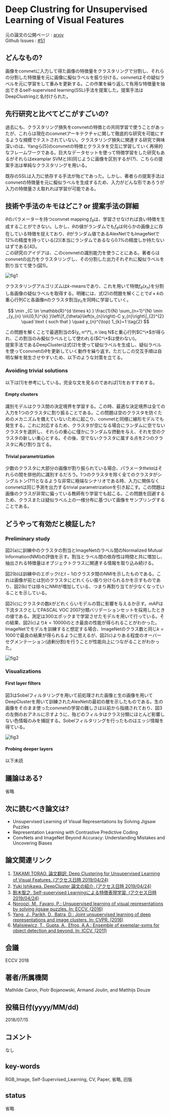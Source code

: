 # Deep Clustring for Unsupervised Learning of Visual Features

元の論文の公開ページ : [arxiv](https://arxiv.org/abs/1807.05520)  
Github Issues : [#51](https://github.com/Obarads/obarads.github.io/issues/51)

## どんなもの?
画像をconvnetに入力して得た画像の特徴量をクラスタリングで分割し、それらの分割した特徴量を元に画像に擬似ラベルを振り分ける。convnetはその疑似ラベルを元に学習をして重みを更新する。この作業を繰り返して有用な特徴量を抽出できるself-supervised learning(SSL)手法を提案した。提案手法はDeepClustringと名付けられた。

## 先行研究と比べてどこがすごいの?
過去にも、クラスタリング損失をconvnetの特徴との共同学習で使うことがあったが、これらは現在のconvnetアーキテクチャに関して徹底的な研究を可能にするような規模でテストされていない。クラスタリング損失に関連する研究で興味深いのは、Yangら\[5\]のconvnetの特徴とクラスタを交互に学習していく再帰的なフレームワークである。巨大なデータセットを使って特徴学習をした研究もあるがそれらはexamplar SVMと\[6\]同じように画像を区別するが(?)、こちらの提案手法は単純なクラスタリングを用いる。

既存のSSLは入力に依存する手法が殆どであった。しかし、著者らの提案手法はconvnetの特徴量を元に擬似ラベルを生成するため、入力がどんな形であろうが入力の特徴量さえ取れれば学習が可能である。

## 技術や手法のキモはどこ? or 提案手法の詳細
$\theta$のパラメーターを持つconvnet mapping $f_ \theta$は、学習させなければ良い特徴を生成することができない。しかし、$\theta$の値がランダムでも$f_ \theta$は何らかの画像上に存在している特徴を捉えており、$\theta$がランダム値であるAlexNetでもImageNetで12%の精度を持っている\[2\](本当にランダムであるなら0.1%の精度しか持たないはずである[4])。  
この研究のアイデアは、このconvnetの識別能力を使うことにある。著者らはconvnetの出力をクラスタリングし、その分割した出力それぞれに擬似ラベルを割り当てて使う(図1)。

![fig1](img/DCfULoVF/fig1.png)

クラスタリングアルゴリズムは$k$-meansであり、これを用いて特徴$f_ \theta(x_ n)$を分割し各画像の疑似ラベルを取得する。明確には、式(2)の問題を解くことで$d\times k$の重心行列$C$と各画像$n$のクラスタ割当$y_ n$を同時に学習していく。

$$
\min _{C \in \mathbb{R}^{d \times k} } \frac{1}{N} \sum_{n=1}^{N} \min _{y_{n} \in\{0,1\}^{k} }\left\|f_{\theta}\left(x_{n}\right)-C y_{n}\right\|_{2}^{2} \quad \text { such that } \quad y_{n}^{\top} 1_{k}=1 \tag{2}
$$

この問題を解くことで最適割当の$(y_ n^\*)_ n \leq N$と重心行列$C^\*$が得られ、この割当のみ擬似ラベルとして使われる($C^\*$は使わない)。  
提案手法であるDeepClusterは式(2)を使って疑似ラベルを生成し、疑似ラベルを使ってconvnetの$\theta$を更新していく動作を繰り返す。ただしこの交互手順は自明な解を発生させやすいため、以下のような対策を立てる。

### Avoiding trivial solutions
以下は[1]を参考にしている。完全な文を見るのであれば[1]をおすすめする。

#### Empty clusters
識別モデルはクラス間の決定境界を学習する。この時、最適な決定境界は全ての入力を1つのクラスタに割り振ることである。この問題は空のクラスタを防ぐためのメカニズムを備えていないために起こり、convnetと同様に線形モデルでも発生する。これに対応するため、クラスタが空になる場合にランダムに空でないクラスタを選択し、それらの重心に僅かにランダムな摂動を与え、それを空のクラスタの新しい重心とする。その後、空でないクラスタに属する点を2つのクラスタに再び割り当てる。

#### Trivial parametrization
少数のクラスタに大部分の画像が割り振られている場合、パラメータ$theta$はそれらの間を排他的に識別するだろう。1つのクラスタを除く全てのクラスタがシングルトン(??)となるような非常に極端なシナリオである時、入力に関係なくconvnetは同じ予測を出力するtrivial parametrizationを引き起こす。この問題は画像のクラスが非常に偏っている教師有り学習でも起こる。この問題を回避するため、クラスまたは疑似ラベル上の一様分布に基づいて画像をサンプリングすることである。

## どうやって有効だと検証した?
### Preliminary study
図2(a)に訓練中のクラスタの割当とImageNetのラベル間のNormalized Mutual Information(NMI)の評価を示す。割当とラベル間の依存性は時間と共に増加し、抽出される特徴量はオブジェクトクラスに関連する情報を取り込み続ける。

図2(b)は訓練中のエポック$t$と$t-1$のクラスタ間のNMIを示したものである。これは画像が前とは別のクラスタにどれくらい振り分けられるかを示すものであり、図2(b)では徐々にNMIが増加している、つまり再割り当てが少なくなっていることを示している。

図2(c)にクラスタの数$k$がどれくらいモデルの質に影響を与えるか示す。mAPは下流タスクとしてPASCAL VOC 2007分類バリデーションセットを採用したときの値である。測定は300エポックまで学習させたモデルを用いて行っている。その結果、図2(c)より$k=10000$のとき最良の性能が得られることがわかった。ImageNetでモデルを訓練すると想定する場合、ImageNetのクラス数と同じ$k=1000$で最良の結果が得られるように思えるが、図2(c)よりある程度のオーバーセグメンテーション(過剰分割)を行うことが性能向上につながることがわかった。

![fig2](img/DCfULoVF/fig2.png)

### Visualizations
#### First layer filters
図3はSobelフィルタリングを用いて前処理された画像と生の画像を用いてDeepClusterを用いて訓練されたAlexNetの最初の層を示したものである。生の画像をそのまま使ったconvnetの学習の難しさは以前から指摘されており、図3の左側のおアネルに示すように、殆どのフィルタはクラス分類にほとんど影響しない色情報のみを捕捉する。Sobelフィルタリングを行ったものはエッジ情報を得ている。

![fig3](img/DCfULoVF/fig3.png)

#### Probing deeper layers
以下未読

## 議論はある?
省略

## 次に読むべき論文は?
- Unsupervised Learning of Visual Representations by Solving Jigsaw Puzzles
- Representation Learning with Contrastive Predictive Coding
- ConvNets and ImageNet Beyond Accuracy: Understanding Mistakes and Uncovering Biases

## 論文関連リンク
1. [TAKAMI TORAO. 論文翻訳: Deep Clustering for Unsupervised Learning of Visual Features. (アクセス日時 2019/04/24)](https://hazm.at/mox/machine-learning/computer-vision/clustering/deepcluster/index.html)
2. [Yuki Ishikawa. DeepCluster 論文の紹介. (アクセス日時 2019/04/24)](https://speakerdeck.com/hoto17296/deepcluster-lun-wen-falseshao-jie?slide=15)
3. [鈴⽊智之. Self-supervised Learningによる特徴表現学習. (アクセス日時 2019/04/24)](http://hirokatsukataoka.net/temp/cvpaper.challenge/SSL_0929_final.pdf)
4. [Noroozi, M., Favaro, P.: Unsupervised learning of visual representations by solving jigsaw puzzles. In: ECCV. (2016)](https://arxiv.org/abs/1603.09246)
5. [Yang, J., Parikh, D., Batra, D.: Joint unsupervised learning of deep representations and image clusters. In: CVPR. (2016)](https://arxiv.org/abs/1604.03628)
6. [Malisiewicz, T., Gupta, A., Efros, A.A.: Ensemble of exemplar-svms for object detection and beyond. In: ICCV. (2011)](https://www.cs.cmu.edu/~efros/exemplarsvm-iccv11.pdf)

## 会議
ECCV 2018

## 著者/所属機関
Mathilde Caron, Piotr Bojanowski, Armand Joulin, and Matthijs Douze

## 投稿日付(yyyy/MM/dd)
2018/07/15

## コメント
なし

## key-words
RGB_Image, Self-Supervised_Learning, CV, Paper, 省略, 旧版

## status
省略